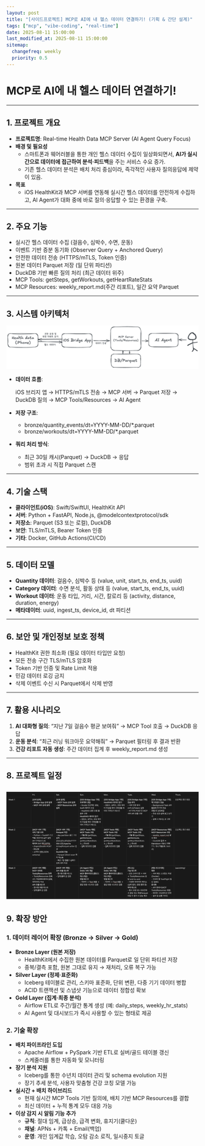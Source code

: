 ```yaml
---
layout: post
title: "[사이드프로젝트] MCP로 AI에 내 헬스 데이터 연결하기! (기획 & 간단 설계)"
tags: ["mcp", "vibe-coding", "real-time"]
date: 2025-08-11 15:00:00
last_modified_at: 2025-08-11 15:00:00
sitemap:
  changefreq: weekly
  priority: 0.5
---
```


# MCP로 AI에 내 헬스 데이터 연결하기!

---

## **1. 프로젝트 개요**

- **프로젝트명**: Real-time Health Data MCP Server (AI Agent Query Focus)
- **배경 및 필요성**
    - 스마트폰과 웨어러블을 통한 개인 헬스 데이터 수집이 일상화되면서, **AI가 실시간으로 데이터에 접근하여 분석·피드백**을 주는 서비스 수요 증가.
    - 기존 헬스 데이터 분석은 배치 처리 중심이라, 즉각적인 사용자 질의응답에 제약이 있음.
- **목표**
    - iOS HealthKit과 MCP 서버를 연동해 실시간 헬스 데이터를 안전하게 수집하고, AI Agent가 대화 중에 바로 질의·응답할 수 있는 환경을 구축.

---

## **2. 주요 기능**

- 실시간 헬스 데이터 수집 (걸음수, 심박수, 수면, 운동)
- 이벤트 기반 증분 동기화 (Observer Query + Anchored Query)
- 안전한 데이터 전송 (HTTPS/mTLS, Token 인증)
- 원본 데이터 Parquet 저장 (일 단위 파티션)
- DuckDB 기반 빠른 질의 처리 (최근 데이터 위주)
- MCP Tools: getSteps, getWorkouts, getHeartRateStats
- MCP Resources: weekly_report.md(주간 리포트), 일간 요약 Parquet

---

## **3. 시스템 아키텍처**

![a tough Architecture](/img/posts/2025-08-11-design.png)

- **데이터 흐름**:
    
    iOS 브리지 앱 → HTTPS/mTLS 전송 → MCP 서버 → Parquet 저장 → DuckDB 질의 → MCP Tools/Resources → AI Agent
    
- **저장 구조**:
    - bronze/quantity_events/dt=YYYY-MM-DD/*.parquet
    - bronze/workouts/dt=YYYY-MM-DD/*.parquet
- **쿼리 처리 방식**:
    - 최근 30일 캐시(Parquet) → DuckDB → 응답
    - 범위 초과 시 직접 Parquet 스캔

---

## **4. 기술 스택**

- **클라이언트(iOS)**: Swift/SwiftUI, HealthKit API
- **서버**: Python + FastAPI, Node.js, @modelcontextprotocol/sdk
- **저장소**: Parquet (S3 또는 로컬), DuckDB
- **보안**: TLS/mTLS, Bearer Token 인증
- **기타**: Docker, GitHub Actions(CI/CD)

---

## **5. 데이터 모델**

- **Quantity 데이터**: 걸음수, 심박수 등 (value, unit, start_ts, end_ts, uuid)
- **Category 데이터**: 수면 분석, 활동 상태 등 (value, start_ts, end_ts, uuid)
- **Workout 데이터**: 운동 타입, 거리, 시간, 칼로리 등 (activity, distance, duration, energy)
- **메타데이터**: uuid, ingest_ts, device_id, dt 파티션

---

## **6. 보안 및 개인정보 보호 정책**

- HealthKit 권한 최소화 (필요 데이터 타입만 요청)
- 모든 전송 구간 TLS/mTLS 암호화
- Token 기반 인증 및 Rate Limit 적용
- 민감 데이터 로깅 금지
- 삭제 이벤트 수신 시 Parquet에서 삭제 반영

---

## **7. 활용 시나리오**

1. **AI 대화형 질의**: “지난 7일 걸음수 평균 보여줘” → MCP Tool 호출 → DuckDB 응답
2. **운동 분석**: “최근 러닝 워크아웃 요약해줘” → Parquet 필터링 후 결과 반환
3. **건강 리포트 자동 생성**: 주간 데이터 집계 후 weekly_report.md 생성

---

## **8. 프로젝트 일정**
![일정](/img/posts/2025-08-11-schedule.png)
---

## 9. 확장 방안

### **1. 데이터 레이어 확장 (Bronze → Silver → Gold)**

- **Bronze Layer (원본 저장)**
    - HealthKit에서 수집한 원본 데이터를 Parquet로 일 단위 파티션 저장
    - 중복/결측 포함, 원본 그대로 유지 → 재처리, 오류 복구 가능
- **Silver Layer (정제·표준화)**
    - Iceberg 테이블로 관리, 스키마 표준화, 단위 변환, 다중 기기 데이터 병합
    - ACID 트랜잭션 및 스냅샷 기능으로 데이터 정합성 확보
- **Gold Layer (집계·최종 분석)**
    - Airflow ETL로 주간/월간 통계 생성 (예: daily_steps, weekly_hr_stats)
    - AI Agent 및 대시보드가 즉시 사용할 수 있는 형태로 제공

### **2. 기술 확장**

- **배치 파이프라인 도입**
    - Apache Airflow + PySpark 기반 ETL로 실버/골드 테이블 갱신
    - 스케줄러를 통한 자동화 및 모니터링
- **장기 분석 지원**
    - Iceberg를 통한 수년치 데이터 관리 및 schema evolution 지원
    - 장기 추세 분석, 사용자 맞춤형 건강 코칭 모델 가능
- **실시간 + 배치 하이브리드**
    - 현재 실시간 MCP Tools 기반 질의에, 배치 기반 MCP Resources를 결합
    - 최신 데이터 + 누적 통계 모두 대응 가능
- **이상 감지 시 알림 기능 추가**
    - **규칙**: 절대 임계, 급상승, 급격 변화, 휴지기(쿨다운)
    - **채널**: APNs + 카톡 + Email(백업)
    - **운영**: 개인 임계값 학습, 오탐 감소 로직, 일시중지 토글